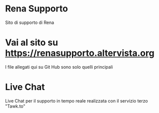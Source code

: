 # Rena Supporto
Sito di supporto di Rena
# Vai al sito su https://renasupporto.altervista.org
I file allegati qui su Git Hub sono solo quelli principali
# Live Chat
Live Chat per il supporto in tempo reale realizzata con il servizio terzo "Tawk.to"
